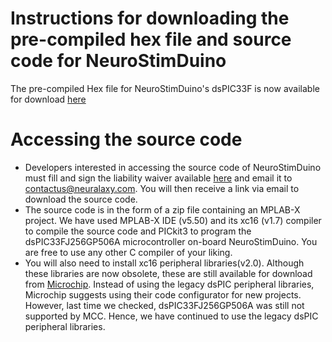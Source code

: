 # Instructions for downloading the pre-compiled hex file and source code for NeuroStimDuino

The pre-compiled Hex file for NeuroStimDuino's dsPIC33F is now available for download [here](NeuroStimDuino.X.production.hex) 

# Accessing the source code
* Developers interested in accessing the source code of NeuroStimDuino must fill and sign the liability waiver available [here](liability_waiver.pdf) and email it to contactus@neuralaxy.com. You will then receive a link via email to download the source code. 
* The source code is in the form of a zip file containing an MPLAB-X project. We have used MPLAB-X IDE (v5.50) and its xc16 (v1.7) compiler to compile the source code and PICkit3 to program the dsPIC33FJ256GP506A microcontroller on-board NeuroStimDuino. You are free to use any other C compiler of your liking.
* You will also need to install xc16 peripheral libraries(v2.0). Although these libraries are now obsolete, these are still available for download from [Microchip](https://www.microchip.com/SWLibraryWeb/product.aspx?product=PIC24%20MCU%20dsPIC%20Peripheral%20Lib). Instead of using the legacy dsPIC peripheral libraries, Microchip suggests using their code configurator for new projects. However, last time we checked, dsPIC33FJ256GP506A was still not supported by MCC. Hence, we have continued to use the legacy dsPIC peripheral libraries.


